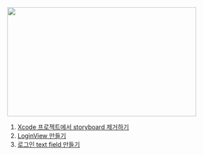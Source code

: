 <img src="https://user-images.githubusercontent.com/68412683/155572710-2daf690b-324d-4b73-b274-59f2d4cc484d.png" width="433" height="250"/>

1. [Xcode 프로젝트에서 storyboard 제거하기](https://velog.io/@240-coding/Bankey-Login-스토리보드-없이-iOS-프로젝트-만들기)
2. [LoginView 만들기](https://velog.io/@240-coding/Bankey-Login-2.-LoginView-만들기)
3. [로그인 text field 만들기](https://velog.io/@240-coding/Bankey-Login-로그인-textField-만들기)

